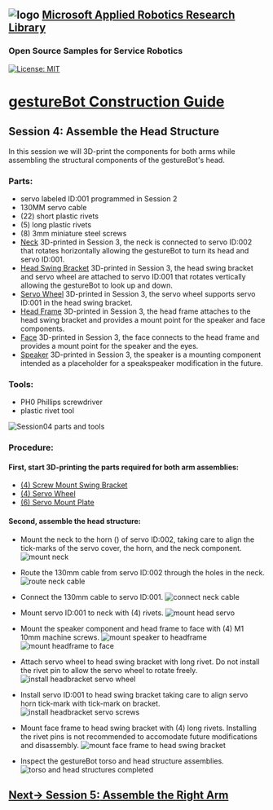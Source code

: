 ## ![logo](../img/MARR_logo.png) [Microsoft Applied Robotics Research Library](https://special-giggle-b26bab5f.pages.github.io/)
### Open Source Samples for Service Robotics
[![License: MIT](https://img.shields.io/badge/License-MIT-yellow.svg)](https://opensource.org/licenses/MIT)  
# [gestureBot Construction Guide](../hardware/README.md)

## **Session 4:** Assemble the Head Structure
In this session we will 3D-print the components for both arms while assembling the structural components of the gestureBot's head.

### Parts: 
- servo labeled ID:001 programmed in Session 2
- 130MM servo cable
- (22) short plastic rivets
- (5) long plastic rivets
- (8) 3mm miniature steel screws
- [Neck](https://github.com/microsoft/gestureBotDesignKit/blob/main/hardware/3D_print/gb_Neck.stl) 3D-printed in Session 3, the neck is connected to servo ID:002 that rotates horizontally allowing the gestureBot to turn its head and servo ID:001.
- [Head Swing Bracket](https://github.com/microsoft/gestureBotDesignKit/blob/main/hardware/3D_print/gb_SwingBracket_Head.stl) 3D-printed in Session 3, the head swing bracket and servo wheel are attached to servo ID:001 that rotates vertically allowing the gestureBot to look up and down.
- [Servo Wheel](https://github.com/microsoft/gestureBotDesignKit/blob/main/hardware/3D_print/gb_ServoWheel.stl) 3D-printed in Session 3, the servo wheel supports servo ID:001 in the head swing bracket.
- [Head Frame](https://github.com/microsoft/gestureBotDesignKit/blob/main/hardware/3D_print/gb_HeadFrame.stl) 3D-printed in Session 3, the head frame attaches to the head swing bracket and provides a mount point for the speaker and face components.
- [Face](https://github.com/microsoft/gestureBotDesignKit/blob/main/hardware/3D_print/gb_Face.stl) 3D-printed in Session 3, the face connects to the head frame and provides a mount point for the speaker and the eyes.
- [Speaker](https://github.com/microsoft/gestureBotDesignKit/blob/main/hardware/3D_print/gb_Speaker.stl) 3D-printed in Session 3, the speaker is a mounting component intended as a placeholder for a speakspeaker modification in the future.

### Tools: 
- PH0 Phillips screwdriver
- plastic rivet tool

![Session04 parts and tools](../img/gB_Session04_PartsTools.jpg)

### **Procedure:**

#### **First, start 3D-printing the parts required for both arm assemblies:**
- [(4) Screw Mount Swing Bracket](https://github.com/microsoft/gestureBotDesignKit/blob/main/hardware/3D_print/gb_SwingBracket.stl)
- [(4) Servo Wheel](https://github.com/microsoft/gestureBotDesignKit/blob/main/hardware/3D_print/gb_ServoWheel.stl)
- [(6) Servo Mount Plate](https://github.com/microsoft/gestureBotDesignKit/blob/main/hardware/3D_print/gb_ServoMountPlate.stl)

#### **Second, assemble the head structure:**
- Mount the neck to the horn () of servo ID:002, taking care to align the tick-marks of the servo cover, the horn, and the neck component.
![mount neck](../img/gB_Session04_MountNeck.jpg)

- Route the 130mm cable from servo ID:002 through the holes in the neck.
![route neck cable](../img/gB_Session04_RouteNeckCable.jpg)

- Connect the 130mm cable to servo ID:001.
![connect neck cable](../img/gB_Session04_ConnectServo1toServo2.jpg)

- Mount servo ID:001 to neck with (4) rivets.
![mount head servo](../img/gB_Session04_MountServo1Neck.jpg)

- Mount the speaker component and head frame to face with (4) M1 10mm machine screws.
![mount speaker to headframe](../img/gB_Session04_MountSpeakertoHeadFrame.jpg)
![mount headframe to face](../img/gB_Session04_MountHeadFrametoFace.jpg)

- Attach servo wheel to head swing bracket with long rivet. Do not install the rivet pin to allow the servo wheel to rotate freely.
![install headbracket servo wheel](../img/gB_Session04_Servo1WheelInstall.jpg)

- Install servo ID:001 to head swing bracket taking care to align servo horn tick-mark with tick-mark on bracket.
![install headbracket servo screws](../img/gB_Session04_Servo1Install_Screws.jpg)

- Mount face frame to head swing bracket with (4) long rivets. Installing the rivet pins is not recommended to accomodate future modifications and disassembly.
![mount face frame to head swing bracket](../img/gB_Session04_MountFaceFrameHeadSwingBracket.jpg)

- Inspect the gestureBot torso and head structure assemblies.
![torso and head structures completed](../img/gB_Session04_HeadStructureTorsoComplete.jpg)

## [**Next-> Session 5:** Assemble the Right Arm](Session05.md)



